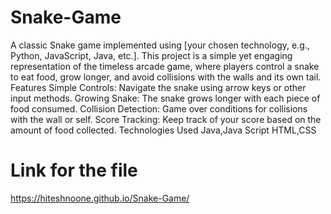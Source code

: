 # Snake-Game
A classic Snake game implemented using [your chosen technology, e.g., Python, JavaScript, Java, etc.]. This project is a simple yet engaging representation of the timeless arcade game, where players control a snake to eat food, grow longer, and avoid collisions with the walls and its own tail.
Features
Simple Controls: Navigate the snake using arrow keys or other input methods.
Growing Snake: The snake grows longer with each piece of food consumed.
Collision Detection: Game over conditions for collisions with the wall or self.
Score Tracking: Keep track of your score based on the amount of food collected.
Technologies Used
Java,Java Script
HTML,CSS
# Link for the file
https://hiteshnoone.github.io/Snake-Game/
